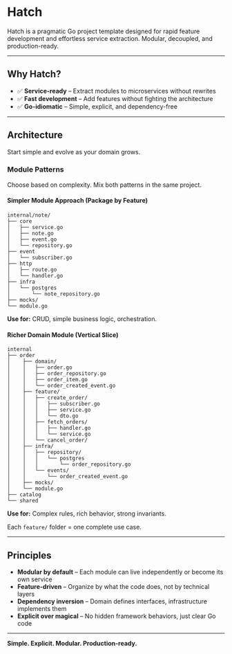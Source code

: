 # Hatch

Hatch is a pragmatic Go project template designed for rapid feature development and effortless service extraction. Modular, decoupled, and production-ready.

---

## Why Hatch?

* ✅ **Service-ready** – Extract modules to microservices without rewrites
* ✅ **Fast development** – Add features without fighting the architecture
* ✅ **Go-idiomatic** – Simple, explicit, and dependency-free

---

## Architecture

Start simple and evolve as your domain grows.

### Module Patterns

Choose based on complexity. Mix both patterns in the same project.

#### Simpler Module Approach (Package by Feature)

```text
internal/note/
├── core
│   ├── service.go
│   ├── note.go
│   ├── event.go
│   └── repository.go
├── event
│   └── subscriber.go
├── http
│   ├── route.go
│   └── handler.go
├── infra
│   └── postgres
│       └── note_repository.go
├── mocks/
└── module.go
```

**Use for:** CRUD, simple business logic, orchestration.

#### Richer Domain Module (Vertical Slice)

```text
internal
├── order
│    ├── domain/
│    │   ├── order.go
│    │   ├── order_repository.go
│    │   ├── order_item.go
│    │   └── order_created_event.go
│    ├── feature/
│    │   ├── create_order/
│    │   │   ├── subscriber.go
│    │   │   ├── service.go
│    │   │   └── dto.go
│    │   ├── fetch_orders/
│    │   │   ├── handler.go
│    │   │   └── service.go
│    │   └── cancel_order/
│    ├── infra/
│    │   ├── repository/
│    │   │   └── postgres
│    │   │       └── order_repository.go
│    │   └── events/
│    │       └── order_created_event.go
│    ├── mocks/
│    └── module.go   
├── catalog
└── shared
```

**Use for:** Complex rules, rich behavior, strong invariants.

Each `feature/` folder = one complete use case.

---

## Principles

* **Modular by default** – Each module can live independently or become its own service
* **Feature-driven** – Organize by what the code does, not by technical layers
* **Dependency inversion** – Domain defines interfaces, infrastructure implements them
* **Explicit over magical** – No hidden framework behaviors, just clear Go code

---

**Simple. Explicit. Modular. Production-ready.**